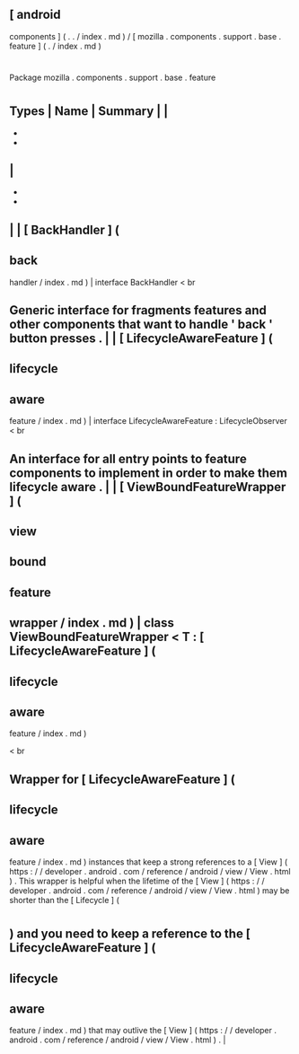 [
android
-
components
]
(
.
.
/
index
.
md
)
/
[
mozilla
.
components
.
support
.
base
.
feature
]
(
.
/
index
.
md
)
#
#
Package
mozilla
.
components
.
support
.
base
.
feature
#
#
#
Types
|
Name
|
Summary
|
|
-
-
-
|
-
-
-
|
|
[
BackHandler
]
(
-
back
-
handler
/
index
.
md
)
|
interface
BackHandler
<
br
>
Generic
interface
for
fragments
features
and
other
components
that
want
to
handle
'
back
'
button
presses
.
|
|
[
LifecycleAwareFeature
]
(
-
lifecycle
-
aware
-
feature
/
index
.
md
)
|
interface
LifecycleAwareFeature
:
LifecycleObserver
<
br
>
An
interface
for
all
entry
points
to
feature
components
to
implement
in
order
to
make
them
lifecycle
aware
.
|
|
[
ViewBoundFeatureWrapper
]
(
-
view
-
bound
-
feature
-
wrapper
/
index
.
md
)
|
class
ViewBoundFeatureWrapper
<
T
:
[
LifecycleAwareFeature
]
(
-
lifecycle
-
aware
-
feature
/
index
.
md
)
>
<
br
>
Wrapper
for
[
LifecycleAwareFeature
]
(
-
lifecycle
-
aware
-
feature
/
index
.
md
)
instances
that
keep
a
strong
references
to
a
[
View
]
(
https
:
/
/
developer
.
android
.
com
/
reference
/
android
/
view
/
View
.
html
)
.
This
wrapper
is
helpful
when
the
lifetime
of
the
[
View
]
(
https
:
/
/
developer
.
android
.
com
/
reference
/
android
/
view
/
View
.
html
)
may
be
shorter
than
the
[
Lifecycle
]
(
#
)
and
you
need
to
keep
a
reference
to
the
[
LifecycleAwareFeature
]
(
-
lifecycle
-
aware
-
feature
/
index
.
md
)
that
may
outlive
the
[
View
]
(
https
:
/
/
developer
.
android
.
com
/
reference
/
android
/
view
/
View
.
html
)
.
|
